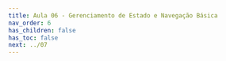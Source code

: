 ```yaml
---
title: Aula 06 - Gerenciamento de Estado e Navegação Básica
nav_order: 6
has_children: false
has_toc: false
next: ../07
---
```

